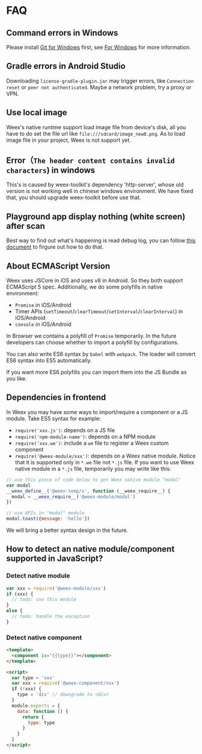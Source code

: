 # FAQ

## Command errors in Windows

Please install [Git for Windows](https://git-scm.com/download/win) first, see [For Windows](https://github.com/alibaba/weex/tree/dev#for-windows) for more information.


## Gradle errors in Android Studio

Downloading `license-gradle-plugin.jar` may trigger errors, like `Connection reset` or `peer not authenticated`.
Maybe a network problem, try a proxy or VPN.

## Use local image   
Weex's native runtime support load image file from device's disk, all you have to do set the file url like `file:///sdcard/image_new0.png`. As to load image file in your project, Weex is not support yet.   
    
## Error（`The header content contains invalid characters`) in windows
This's is caused by weex-toolkit's dependency 'http-server', whose old version is not working well in chinese windows environment. We have fixed that, you should upgrade weex-toolkit before use that.

## Playground app display nothing (white screen) after scan    
Best way to find out what's happening is read debug log, you can follow [this document](https://github.com/alibaba/weex/blob/doc/doc/tools/how-to-debug.md) to firgure out how to do that.

## About ECMAScript Version

Weex uses JSCore in iOS and uses v8 in Android. So they both support ECMAScript 5 spec. Additionally, we do some polyfills in native environment:

* `Promise` in iOS/Android
* Timer APIs (`setTimeout`/`clearTimeout`/`setInterval`/`clearInterval`) in iOS/Android
* `console` in iOS/Android

In Browser we contains a polyfill of `Promise` temporarily. In the future developers can choose whether to import a polyfill by configurations.

You can also write ES6 syntax by `babel` with `webpack`. The loader will convert ES6 syntax into ES5 automatically.

If you want more ES6 polyfills you can import them into the JS Bundle as you like.

## Dependencies in frontend

In Weex you may have some ways to import/require a component or a JS module. Take ES5 syntax for example:

* `require('xxx.js')`: depends on a JS file
* `require('npm-module-name')`: depends on a NPM module
* `require('xxx.we')`: include a `we` file to register a Weex custom component
* `require('@weex-module/xxx')`: depends on a Weex native module. Notice that it is supported only in `*.we` file not `*.js` file. If you want to use Weex native module in a `*.js` file, temporarily you may write like this:

```javascript
// use this piece of code below to get Weex native module "modal"
var modal
__weex_define__('@weex-temp/x', function (__weex_require__) {
  modal = __weex_require__('@weex-module/modal')
})

// use APIs in "modal" module
modal.toast({message: 'hello'})
```

We will bring a better syntax design in the future.

## How to detect an native module/component supported in JavaScript?

### Detect native module

```javascript
var xxx = require('@weex-module/xxx')
if (xxx) {
  // todo: use this module
}
else {
  // todo: handle the exception
}
```

### Detect native component

```html
<template>
  <component is="{{type}}"></component>
</template>

<script>
  var type = 'xxx'
  var xxx = require('@weex-component/xxx')
  if (!xxx) {
    type = 'div' // downgrade to <div>
  }
  module.exports = {
    data: function () {
      return {
        type: type
      }
    }
  }
</script>
```
